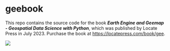 # geebook

This repo contains the source code for the book _**Earth Engine and Geemap - Geospatial Data Science with Python**_, which was published by Locate Press in July 2023. Purchase the book at <https://locatepress.com/book/gee>.

![](https://i.imgur.com/L3TJdGl.png)
